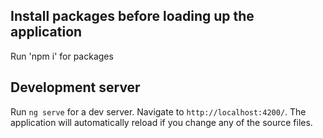 ## Install packages before loading up the application
Run 'npm i' for packages


## Development server

Run `ng serve` for a dev server. Navigate to `http://localhost:4200/`. The application will automatically reload if you change any of the source files.
